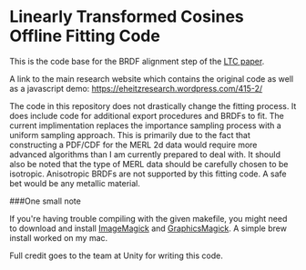 
Linearly Transformed Cosines Offline Fitting Code
================================================

This is the code base for the BRDF alignment step of the [LTC paper](https://drive.google.com/file/d/0BzvWIdpUpRx_d09ndGVjNVJzZjA/view).

A link to the main research website which contains the original code as well as a javascript demo: https://eheitzresearch.wordpress.com/415-2/

The code in this repository does not drastically change the fitting process. It does include code for additional export procedures and BRDFs to fit. The current implimentation replaces the importance sampling process with a uniform sampling approach. This is primarily due to the fact that constructing a PDF/CDF for the MERL 2d data would require more advanced algorithms than I am currently prepared to deal with. It should also be noted that the type of MERL data should be carefully chosen to be isotropic. Anisotropic BRDFs are not supported by this fitting code. A safe bet would be any metallic material.

###One small note

If you're having trouble compiling with the given makefile, you might need to download and install [ImageMagick](http://www.imagemagick.org/script/index.php) and [GraphicsMagick](http://www.graphicsmagick.org/). A simple brew install worked on my mac.

Full credit goes to the team at Unity for writing this code.
